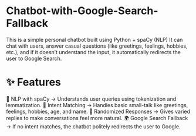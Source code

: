 # Chatbot-with-Google-Search-Fallback
This is a simple personal chatbot built using Python + spaCy (NLP)
It can chat with users, answer casual questions (like greetings, feelings, hobbies, etc.), and if it doesn’t understand the input, it automatically redirects the user to Google Search.

# ✨ Features
🧠 NLP with spaCy → Understands user queries using tokenization and lemmatization.
🎯 Intent Matching → Handles basic small-talk like greetings, feelings, hobbies, age, and name.
🔀 Randomized Responses → Gives varied replies to make conversations feel more natural.
🌍 Google Search Fallback → If no intent matches, the chatbot politely redirects the user to Google.
